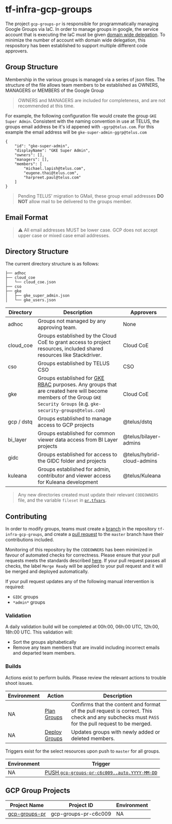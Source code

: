 # tf-infra-gcp-groups

The project `gcp-groups-pr` is responsible for  programmatically managing Google Groups via IaC. In order to manage groups in google, the service account that is executing the IaC must be given [domain wide delegation](https://cloud.google.com/identity/docs/how-to/setup#configure_service_account). To minimize the number of account with domain wide delegation, this respository has been established to support multiple different code approvers.

## Group Structure 

Membership in the various groups is managed via a series of json files. The structure of the file allows team members to be established as OWNERS, MANAGERS or MEMBERS of the Google Group

> OWNERS and MANAGERS are included for completeness, and are not recommended at this time.

For example, the following configuration file would create the group `GKE Super Admin`. Consistent with the naming convention in use at TELUS, the groups email address be it's id appened with `-ggrp@telus.com`. For this example the email address will be `gke-super-admin-ggrp@telus.com`
```
{
    "id": "gke-super-admin",
    "displayName": "GKE Super Admin",
    "owners": [],
    "managers": [],
    "members": [
        "michael.lapish@telus.com",
        "eugene.thai@telus.com",
        "harpreet.paul@telus.com"
    ]
}
```

> Pending TELUS' migration to GMail, these group email addresses **DO NOT** allow mail to be delivered to the groups member.

## Email Format
> ⚠️ All email addresses MUST be lower case. GCP does not accept upper case or mixed case email addresses.

## Directory Structure

The current directory structure is as follows:
```
├── adhoc
├── cloud_coe
│   └── cloud_coe.json
├── cso
├── gke
│   ├── gke_super_admin.json
│   └── gke_users.json
```

| Directory       | Description                               | Approvers         |
| ----------------|-------------------------------------------| ------------------|
| adhoc           | Groups not managed by any approving team. | None              |
| cloud_coe       | Groups established by the Cloud CoE to grant access to project resources, included shared resources like Stackdriver. | Cloud CoE |
| cso             | Groups established by TELUS CSO | CSO |
| gke             | Groups established for [GKE RBAC](https://cloud.google.com/kubernetes-engine/docs/how-to/role-based-access-control) purposes. Any groups that are created here will become members of the Group `GKE Security Groups` (e.g. `gke-security-groups@telus.com`) | Cloud CoE |
| gcp / dstq      | Groups established to manage access to GCP projects | @telus/dstq |
| bi_layer        | Groups established for common viewer data access from BI Layer projects | @telus/bilayer-admins |
| gidc | Groups established for access to the GIDC folder and projects | @telus/hybrid-cloud-admins |
| kuleana        | Groups established for admin, contributor and viewer access for Kuleana development | @telus/Kuleana |

> Any new directories created must update their relevant `CODEOWNERS` file, and the variable `fileset` in [`pr.tfvars`](terraform/pr.tfvars).

## Contributing

In order to modify groups, teams must create a [branch](https://docs.github.com/en/pull-requests/collaborating-with-pull-requests/proposing-changes-to-your-work-with-pull-requests/creating-and-deleting-branches-within-your-repository#creating-a-branch) in the repository `tf-infra-gcp-groups`, and create a [pull request](https://docs.github.com/en/pull-requests/collaborating-with-pull-requests/proposing-changes-to-your-work-with-pull-requests/creating-a-pull-request) to the `master` branch have their contributions included. 

Monitoring of this repository by the `CODEOWNERS` has been minimized in favour of automated checks for correctness. Please ensure that your pull requests meets the standards described [here](https://github.com/telus/cloud-coe-documentation/blob/master/contributing/contribution.md). If your pull request passes all checks, the label `Merge Ready` will be applied to your pull request and it will be merged and deployed automatically.

If your pull request updates any of the following manual intervention is required:

- `GIDC` groups
- `*admin*` groups


### Validation

A daily validation build will be completed at 00h:00, 06h:00 UTC, 12h:00, 18h:00 UTC. This validation will:
* Sort the groups alphabetically
* Remove any team members that are invalid including incorrect emails and departed team members.



### Builds

Actions exist to perform builds. Please review the relevant actions to trouble shoot issues.

| Environment      | Action                          | Description | 
| ---------------- | ------------------------------- | ----------- |
| NA               | [Plan Groups](https://github.com/telus/tf-infra-gcp-groups/actions/workflows/plan.yaml) | Confirms that the content and format of the pull request is correct. This check and any subchecks must `PASS` for the pull request to be merged.            |
| NA               | [Deploy Groups](https://github.com/telus/tf-infra-gcp-groups/actions/workflows/deploy.yaml) | Updates groups with newly added or deleted members.


Triggers exist for the select resources upon push to `master` for all groups.

| Environment      | Trigger                     | 
| ---------------- | ------------------------------- | 
| NA               | [PUSH `gcp-groups-pr-c6c009..auto.YYYY-MM-DD`](https://console.cloud.google.com/cloud-build/builds;region=global?query=trigger_id%3D%2287720ea3-7280-442e-b912-0d5611037658%22&project=gcp-groups-pr-c6c009&supportedpurview=project)|

## GCP Group Projects

| Project Name                                                   | Project ID                       | Environment   |
| ---------------------------------------------------------------|----------------------------------|---------------|
|[gcp-groups-pr](https://console.cloud.google.com/home/dashboard?folder=&organizationId=&project=gcp-groups-pr-c6c009)|gcp-groups-pr-c6c009 | NA |
